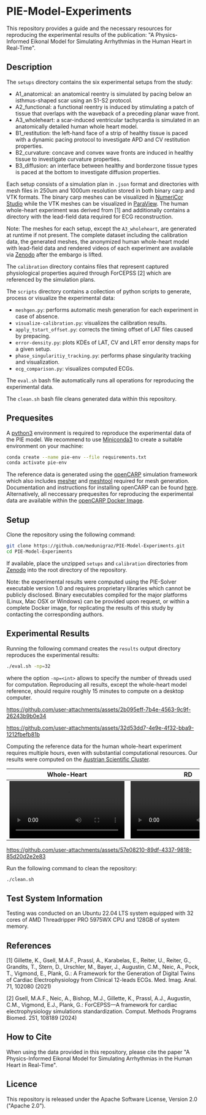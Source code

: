 # PIE-Model-Experiments
This repository provides a guide and the necessary resources for reproducing the experimental results of the publication: "A Physics-Informed Eikonal Model for Simulating Arrhythmias in the Human Heart in Real-Time".

## Description
The `setups` directory contains the six experimental setups from the study:
* A1_anatomical: an anatomical reentry is simulated by pacing below an isthmus-shaped scar using an S1-S2 protocol.
* A2_functional: a functional reentry is induced by stimulating a patch of tissue that overlaps with the waveback of a preceding planar wave front.
* A3_wholeheart: a scar-induced ventricular tachycardia is simulated in an anatomically detailed human whole heart model. 
* B1_restitution: the left-hand face of a strip of healthy tissue is paced with a dynamic pacing protocol to investigate APD and CV restitution properties.
* B2_curvature: concave and convex wave fronts are induced in healthy tissue to investigate curvature properties.
* B3_diffusion: an interface between healthy and borderzone tissue types is paced at the bottom to investigate diffusion properties.

Each setup consists of a simulation plan in `.json` format and directories with mesh files in 250um and 1000um resolution stored in both binary carp and VTK formats. The binary carp meshes can be visualized in [NumeriCor Studio](https://numericor.at/rlb/wordpress/products/#ProdStudio) while the VTK meshes can be visualized in [ParaView](https://www.paraview.org/). The human whole-heart experiment was derived from [1] and additionally contains a directory with the lead-field data required for ECG reconstruction. 

Note: The meshes for each setup, except the `A3_wholeheart`, are generated at runtime if not present. The complete dataset including the calibration data, the generated meshes, the anonymized human whole-heart model with lead-field data and rendered videos of each experiment are available via [Zenodo](https://doi.org/10.5281/zenodo.17198150) after the embargo is lifted.

The `calibration` directory contains files that represent captured physiological properties aquired through ForCEPSS [2] which are referenced by the simulation plans. 

The `scripts` directory contains a collection of python scripts to generate, process or visualize the experimental data:
* `meshgen.py`: performs automatic mesh generation for each experiment in case of absence.
* `visualize-calibration.py`: visualizes the calibration results.
* `apply_tstart_offset.py`: corrects the timing offset of LAT files caused by prepacing.
* `error-density.py`: plots KDEs of LAT, CV and LRT error density maps for a given setup.
* `phase_singularitiy_tracking.py`: performs phase singularity tracking and visualization.
* `ecg_comparison.py`: visualizes computed ECGs.

The `eval.sh` bash file automatically runs all operations for reproducing the experimental data.

The `clean.sh` bash file cleans generated data within this repository.

## Prequesites
A [python3](https://www.python.org) environment is required to reproduce the experimental data of the PIE model. We recommend to use [Miniconda3](https://www.anaconda.com/docs/getting-started/miniconda/install) to create a suitable environment on your machine: 

```bash
conda create --name pie-env --file requirements.txt
conda activate pie-env
```

The reference data is generated using the [openCARP](https://opencarp.org/) simulation framework which also includes [mesher](https://git.opencarp.org/openCARP/openCARP/-/tree/master/tools/mesher) and [meshtool](https://bitbucket.org/aneic/meshtool/src/master/) required for mesh generation. Documentation and instructions for installing openCARP can be found [here](https://opencarp.org/download/installation). Alternatively, all neccessary prequesites for reproducing the experimental data are available within the [openCARP Docker Image](https://opencarp.org/download/installation#installation-of-opencarp-).

## Setup
Clone the repository using the following command:

```bash
git clone https://github.com/medunigraz/PIE-Model-Experiments.git
cd PIE-Model-Experiments
```

If available, place the unzipped `setups` and `calibration` directories from [Zenodo](https://doi.org/10.5281/zenodo.17198150) into the root directory of the repository.

Note: the experimental results were computed using the PIE-Solver executable version 1.0 and requires proprietary libraries which cannot be publicly disclosed. Binary executables compiled for the major platforms (Linux, Mac OSX or Windows) can be provided upon request, or within a complete Docker image, for replicating the results of this study by contacting the corresponding authors.

## Experimental Results
Running the following command creates the `results` output directory reproduces the experimental results:

```bash
./eval.sh -np=32
```

where the option `-np=<int>` allows to specify the number of threads used for computation. Reproducing all results, except the whole-heart model reference, should require roughly 15 minutes to compute on a desktop computer. 

https://github.com/user-attachments/assets/2b095eff-7b4e-4563-9c9f-26243b9b0e34

https://github.com/user-attachments/assets/32d53dd7-4e9e-4f32-bba9-1212fbefb81b

Computing the reference data for the human whole-heart experiment requires multiple hours, even with substantial computational resources. Our results were computed on the [Austrian Scientific Cluster](https://www.vsc.ac.at/home/). 

Whole-Heart|RD|PIE
--|--|--
<video src="https://github.com/user-attachments/assets/7dd3cb17-6cd6-4294-b481-1c3a869e1a08"></video> | <video src="https://github.com/user-attachments/assets/531b9096-f8f4-4603-a5ab-9af21fb2ea4f"></video> | <video src="https://github.com/user-attachments/assets/2bf40b8d-b9c2-4ff2-b8f9-98b26a73b1ca"></video>

https://github.com/user-attachments/assets/57e08210-89df-4337-9818-85d20d2e2e83

Run the following command to clean the repository:

```bash
./clean.sh
```

## Test System Information
Testing was conducted on an Ubuntu 22.04 LTS system equipped with 32 cores of AMD Threadripper PRO 5975WX CPU and 128GB of system memory.

## References
[1] Gillette, K., Gsell, M.A.F., Prassl, A., Karabelas, E., Reiter, U., Reiter, G., Grandits, T., Stern, D., Urschler, M., Bayer, J., Augustin, C.M., Neic, A., Pock, T., Vigmond, E., Plank, G.: A Framework for the Generation of Digital Twins of Cardiac Electrophysiology from Clinical 12-leads ECGs. Med. Imag. Anal. 71, 102080 (2021)

[2] Gsell, M.A.F., Neic, A., Bishop, M.J., Gillette, K., Prassl, A.J., Augustin, C.M., Vigmond, E.J., Plank, G.: ForCEPSS—A framework for cardiac electrophysiology simulations standardization. Comput. Methods Programs Biomed. 251, 108189 (2024)

## How to Cite
When using the data provided in this repository, please cite the paper "A Physics-Informed Eikonal Model for Simulating Arrhythmias in the Human Heart in Real-Time". 

## Licence
This repository is released under the Apache Software License, Version 2.0 ("Apache 2.0").

